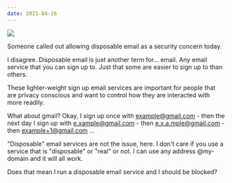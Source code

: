 ```yaml
---
date: 2021-04-16
---
```

![][giphy]

Someone called out allowing disposable email as a security concern today.

I disagree.  Disposable email is just another term for... email.  Any email
service that you can sign up to.  Just that some are easier to sign up to than
others.

These lighter-weight sign up email services are important for people that are
privacy conscious and want to control how they are interacted with more readily.

What about gmail?  Okay, I sign up once with example@gmail.com - then the next day
I sign up with e.xample@gmail.com - then e.x.a.mple@gmail.com - then example+1@gmail.com ...

"Disposable" email services are not the issue, here.  I don't care if you use
a service that is "disposable" or "real" or not.  I can use any address @my-domain
and it will all work.

Does that mean I run a disposable email service and I should be blocked?

[giphy]: https://media.giphy.com/media/3oz8xSwIOv5FGhZFjq/giphy.gif
